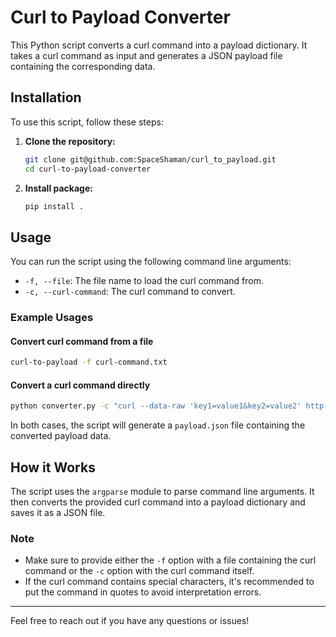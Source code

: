 # Curl to Payload Converter

This Python script converts a curl command into a payload dictionary. It takes a curl command as input and generates a JSON payload file containing the corresponding data.

## Installation

To use this script, follow these steps:

1. **Clone the repository:**

    ```sh
    git clone git@github.com:SpaceShaman/curl_to_payload.git
    cd curl-to-payload-converter
    ```

2. **Install package:**

    ```sh
    pip install .
    ```

## Usage

You can run the script using the following command line arguments:

- `-f, --file`: The file name to load the curl command from.
- `-c, --curl-command`: The curl command to convert.

### Example Usages

#### Convert curl command from a file

```sh
curl-to-payload -f curl-command.txt
```

#### Convert a curl command directly

```sh
python converter.py -c "curl --data-raw 'key1=value1&key2=value2' http://example.com/api"
```

In both cases, the script will generate a `payload.json` file containing the converted payload data.

## How it Works

The script uses the `argparse` module to parse command line arguments. It then converts the provided curl command into a payload dictionary and saves it as a JSON file.

### Note

- Make sure to provide either the `-f` option with a file containing the curl command or the `-c` option with the curl command itself.
- If the curl command contains special characters, it's recommended to put the command in quotes to avoid interpretation errors.

---

Feel free to reach out if you have any questions or issues!
